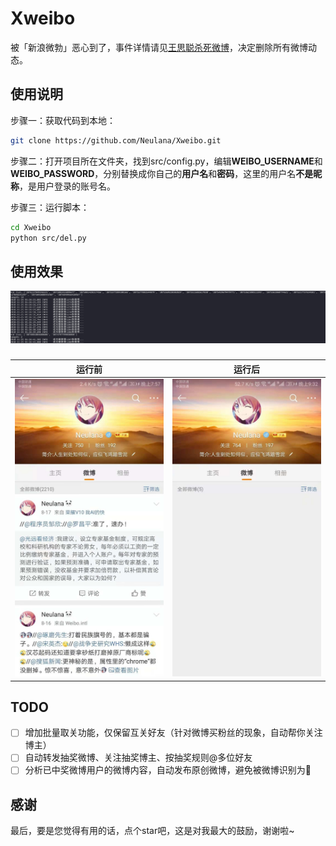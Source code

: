 # Xweibo

被「新浪微勃」恶心到了，事件详情请见[王思聪杀死微博](https://www.huxiu.com/article/271396.html)，决定删除所有微博动态。



## 使用说明

步骤一：获取代码到本地：

```bash
git clone https://github.com/Neulana/Xweibo.git
```

步骤二：打开项目所在文件夹，找到src/config.py，编辑**WEIBO_USERNAME**和**WEIBO_PASSWORD**，分别替换成你自己的**用户名**和**密码**，这里的用户名**不是昵称**，是用户登录的账号名。

步骤三：运行脚本：

```bash
cd Xweibo
python src/del.py
```

## 使用效果

![del-log](./src/imgs/del-log.jpg)

### 

|              运行前              |             运行后             |
| :------------------------------: | :----------------------------: |
| ![before](./src/imgs/before.jpg) | ![after](./src/imgs/after.jpg) |



## **TODO**

- [ ] 增加批量取关功能，仅保留互关好友（针对微博买粉丝的现象，自动帮你关注博主）
- [ ] 自动转发抽奖微博、关注抽奖博主、按抽奖规则@多位好友
- [ ] 分析已中奖微博用户的微博内容，自动发布原创微博，避免被微博识别为🤖

## 感谢

最后，要是您觉得有用的话，点个star吧，这是对我最大的鼓励，谢谢啦~